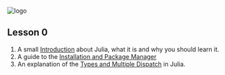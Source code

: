 ![](https://github.com/ai-sf/ai-sf.github.io/blob/master/img/loghi_LC/pisa.png "logo")

## Lesson 0
1. A small [Introduction](Lesson0/Introduction.pdf) about Julia, what it is and why you should learn it. 
2. A guide to the [Installation and Package Manager](Lesson0/Installation.html)
3. An explanation of the [Types and Multiple Dispatch](Lesson0/Types_and_MultipleDispatch.html) in Julia.
